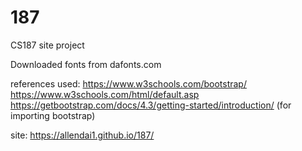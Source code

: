 # 187
CS187 site project

Downloaded fonts from dafonts.com



references used:
https://www.w3schools.com/bootstrap/
https://www.w3schools.com/html/default.asp
https://getbootstrap.com/docs/4.3/getting-started/introduction/ (for importing bootstrap) 

site: https://allendai1.github.io/187/
